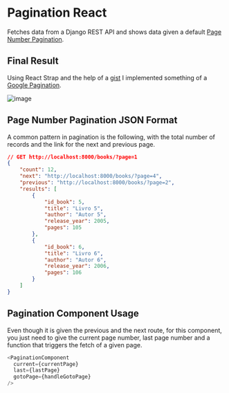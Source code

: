# Pagination React
Fetches data from a Django REST API and shows data given a default [Page Number Pagination](https://www.django-rest-framework.org/api-guide/pagination/#pagenumberpagination).

## Final Result
Using React Strap and the help of a [gist](https://gist.github.com/kottenator/9d936eb3e4e3c3e02598) I implemented something of a [Google Pagination](https://developers.google.com/search/docs/advanced/ecommerce/pagination-and-incremental-page-loading).

![image](https://user-images.githubusercontent.com/47287096/180448615-9241fe8c-cb4d-4b23-aab8-978fcc2da5c5.png)

## Page Number Pagination JSON Format
A common pattern in pagination is the following, with the total number of records and the link for the next and previous page.
```json
// GET http://localhost:8000/books/?page=1
{
    "count": 12,
    "next": "http://localhost:8000/books/?page=4",
    "previous": "http://localhost:8000/books/?page=2",
    "results": [
        {
            "id_book": 5,
            "title": "Livro 5",
            "author": "Autor 5",
            "release_year": 2005,
            "pages": 105
        },
        {
            "id_book": 6,
            "title": "Livro 6",
            "author": "Autor 6",
            "release_year": 2006,
            "pages": 106
        }
    ]
}
```

## Pagination Component Usage
Even though it is given the previous and the next route, for this component, you just need to give the current page number, last page number and a function that triggers the fetch of a given page. 
```js
<PaginationComponent
  current={currentPage}
  last={lastPage}
  gotoPage={handleGotoPage}
/>
```
